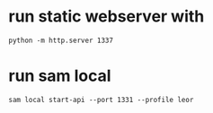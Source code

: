 # run static webserver with

    python -m http.server 1337


# run sam local

    sam local start-api --port 1331 --profile leor
